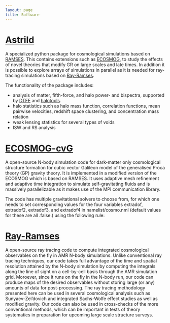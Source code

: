 ```yaml
---
layout: page
title: Software
---
```


# <a href="https://github.com/Christovis/astrild">Astrild</a>


A specialized python package for cosmological simulations based on [RAMSES](https://bitbucket.org/rteyssie/ramses/wiki/Home). This contains extensions such as [ECOSMOG](https://arxiv.org/abs/1110.1379), to study the effects of novel theories that modify GR on large scales and late times. In addition it is possible to explore arrays of simulations in parallel as it is needed for ray-tracing simulations based on [Ray-Ramses](https://arxiv.org/pdf/1601.02012.pdf).

The functionality of the package includes:

* analysis of matter, fifth-force, and halo power- and bispectra, supported by [DTFE](https://www.astro.rug.nl/~voronoi/DTFE/dtfe.html) and [halotools](https://github.com/astropy/halotools).
* halo statistics such as halo mass function, correlation functions, mean pairwise velocities, redshift space clustering, and concentration mass relation
* weak lensing statistics for several types of voids
* ISW and RS analysis


# <a href="https://github.com/Christovis/ecosmog-cvg">ECOSMOG-cvG</a>

A open-source N-body simulation code for dark-matter only cosmological structure formation for cubic vector Galileon model of the generalised Proca theory (GP) gravity theory. It is implemented in a modified version of the ECOSMOG which is based on RAMSES. It uses adaptive mesh refinement and adaptive time integration to simulate self-gravitating fluids and is massively parallelizable as it makes use of the MPI communication library.

The code has multiple gravitational solvers to choose from, for which one needs to set corresponding values for the four variables extradof, extradof2, extradof3, and extradof4 in namelist/cosmo.nml (default values for these are all .false.) using the following rule:


# <a href="https://github.com/Christovis/ray-ramses">Ray-Ramses</a>

A open-source ray tracing code to compute integrated cosmological observables on the fly in AMR N-body simulations. Unlike conventional ray tracing techniques, our code takes full advantage of the time and spatial resolution attained by the N-body simulation by computing the integrals along the line of sight on a cell-by-cell basis through the AMR simulation grid. Moroever, since it runs on the fly in the N-body run, our code can produce maps of the desired observables without storing large (or any) amounts of data for post-processing. The ray tracing methodology presented here can be used in several cosmological analysis such as Sunyaev-Zel’dovich and integrated Sachs-Wolfe effect studies as well as modified gravity. Our code can also be used in cross-checks of the more conventional methods, which can be important in tests of theory systematics in preparation for upcoming large scale structure surveys.
